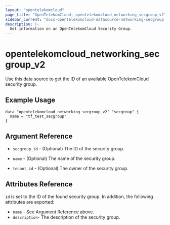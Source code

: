 ```yaml
---
layout: "opentelekomcloud"
page_title: "OpenTelekomCloud: opentelekomcloud_networking_secgroup_v2"
sidebar_current: "docs-opentelekomcloud-datasource-networking-secgroup-v2"
description: |-
  Get information on an OpenTelekomCloud Security Group.
---
```


# opentelekomcloud\_networking\_secgroup\_v2

Use this data source to get the ID of an available OpenTelekomCloud security group.

## Example Usage

```hcl
data "opentelekomcloud_networking_secgroup_v2" "secgroup" {
  name = "tf_test_secgroup"
}
```

## Argument Reference

* `secgroup_id` - (Optional) The ID of the security group.

* `name` - (Optional) The name of the security group.

* `tenant_id` - (Optional) The owner of the security group.

## Attributes Reference

`id` is set to the ID of the found security group. In addition, the following
attributes are exported:

* `name` - See Argument Reference above.
* `description`- The description of the security group.

